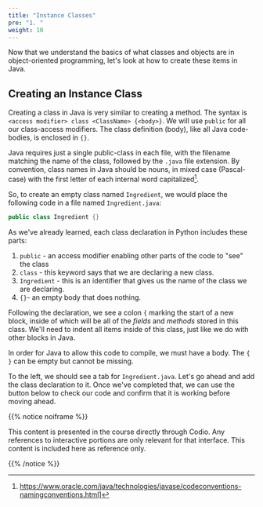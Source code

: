 ```yaml
---
title: "Instance Classes"
pre: "1. "
weight: 10
---
```


Now that we understand the basics of what classes and objects are in object-oriented programming, let's look at how to create these items in Java.

## Creating an Instance Class

Creating a class in Java is very similar to creating a method. The syntax is `<access modifier> class <ClassName> {<body>}`.  We will use `public` for all our class-access modifiers.   The class definition (body), like all Java code-bodies, is enclosed in `{}`. 

Java requires just a single public-class in each file, with the filename matching the name of the class, followed by the `.java` file extension. By convention, class names in Java should be nouns, in mixed case (Pascal-case) with the first letter of each internal word capitalized[^1].

[^1]: https://www.oracle.com/java/technologies/javase/codeconventions-namingconventions.html]

So, to create an empty class named `Ingredient`, we would place the following code in a file named `Ingredient.java`:

```java
public class Ingredient {}
```

As we've already learned, each class declaration in Python includes these parts:
1. `public` - an access modifier enabling other parts of the code to "see" the class
1. `class` - this keyword says that we are declaring a new class.
1. `Ingredient` - this is an identifier that gives us the name of the class we are declaring.
1. `{}`- an empty body that does nothing.  

Following the declaration, we see a colon `{` marking the start of a new block, inside of which will be all of the _fields_ and _methods_ stored in this class. We'll need to indent all items inside of this class, just like we do with other blocks in Java.

In order for Java to allow this code to compile, we must have a body.  The `{  }` can be empty but cannot be missing.

To the left, we should see a tab for `Ingredient.java`. Let's go ahead and add the class declaration to it. Once we've completed that, we can use the button below to check our code and confirm that it is working before moving ahead.

{{% notice noiframe %}}

This content is presented in the course directly through Codio. Any references to interactive portions are only relevant for that interface. This content is included here as reference only. 

{{% /notice %}}


